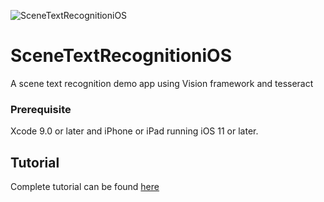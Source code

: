 ![SceneTextRecognitioniOS](https://devcrew.io/wp-content/uploads/2017/08/recog.gif)
# SceneTextRecognitioniOS
A scene text recognition demo app using Vision framework and tesseract

### Prerequisite
Xcode 9.0 or later and iPhone or iPad running iOS 11 or later.

## Tutorial
Complete tutorial can be found [here](http://devcrew.io/2017/08/16/scene-text-recognition-in-ios-11/)

